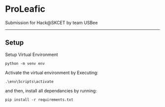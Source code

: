 # ProLeafic
Submission for Hack@SKCET by team USBee
___

## Setup

Setup Virtual Environment

    python -m venv env
    
Activate the virtual environment by Executing:

    .\env\Scripts\activate
    
and then, install all dependancies by running:

    pip install -r requirements.txt
